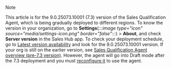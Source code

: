 > [!NOTE]
> This article is for the 9.0.25073.10001 (7.3) version of the Sales Qualification Agent, which is being gradually deployed to different regions. To know the version in your organization, go to **Settings**(*:::image type="icon" source="media/settings-icon.png" border="false":::*) > **About**, and check **Server version** in the Sales Hub app. To check your deployment schedule, go to [Latest version availability](/dynamics365/released-versions/dynamics365sales#latest-version-availability) and look for the 9.0.25073.10001 version. If your org is still on the earlier version, see [Sales Qualification Agent overview (pre-7.3 version)](sales-qualification-agent-43.md). However, the agent will go into Draft mode after the 7.3 deployment and you must [reconfigure it](upgrade-sales-qualification-agent.md) to use the agent.